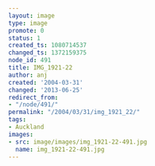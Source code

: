 ```yaml
---
layout: image
type: image
promote: 0
status: 1
created_ts: 1080714537
changed_ts: 1372159375
node_id: 491
title: IMG_1921-22
author: anj
created: '2004-03-31'
changed: '2013-06-25'
redirect_from:
- "/node/491/"
permalink: "/2004/03/31/img_1921_22/"
tags:
- Auckland
images:
- src: image/images/img_1921-22-491.jpg
  name: img_1921-22-491.jpg
---
```


